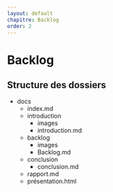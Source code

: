 ```yaml
---
layout: default
chapitre: Backlog
order: 2
---
```

# Backlog
<!-- new slide -->
## Structure des dossiers

<!-- note -->
- docs
  - index.md
  - introduction
    - images
    - introduction.md
  - backlog
    - images
    - Backlog.md
  - conclusion
    - conclusion.md
  - rapport.md
  - présentation.html

<!-- new slide -->
